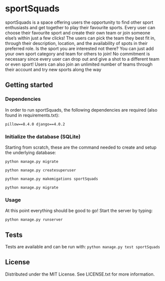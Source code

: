 # sportSquads

sportSquads is a space offering users the opportunity to find
other sport enthusiasts and get together to play their favourite
sports.
Every user can choose their favourite sport and create their own
team or join someone else’s within just a few clicks! The users
can pick the team they best fit in, through their description,
location, and the availability of spots in their preferred role.
Is the sport you are interested not there? You can just add your
own sport category and team for others to join!
No commitment is necessary since every user can drop out and
give a shot to a different team or even sport!
Users can also join an unlimited number of teams through their
account and try new sports along the way

## Getting started

### Dependencies

In order to run sportSquads, the following dependencies are required (also found in requirements.txt):

`pillow==8.4.0
django==4.0.2`

### Initialize the database (SQLite)

Starting from scratch, these are the command needed to create and setup the underlying database:

`python manage.py migrate`

`python manage.py createsuperuser`

`python manage.py makemigations sportSquads`

`python manage.py migrate`

### Usage

At this point everything should be good to go! Start the server by typing:

`python manage.py runserver`

## Tests

Tests are available and can be run with:
`python manage.py test sportSquads`

## License

Distributed under the MIT License. See LICENSE.txt for more information.

